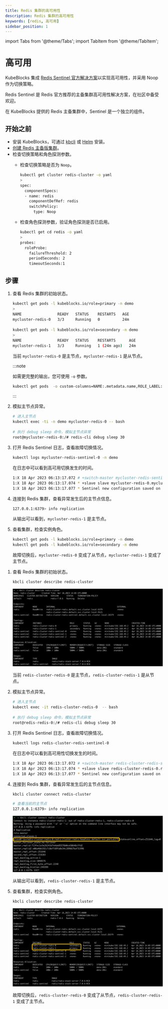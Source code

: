 ```yaml
---
title: Redis 集群的高可用性
description: Redis 集群的高可用性
keywords: [redis, 高可用]
sidebar_position: 1
---
```


import Tabs from '@theme/Tabs';
import TabItem from '@theme/TabItem';

# 高可用

KubeBlocks 集成 [Redis Sentinel 官方解决方案](https://redis.io/docs/management/sentinel/)以实现高可用性，并采用 Noop 作为切换策略。

Redis Sentinel 是 Redis 官方推荐的主备集群高可用性解决方案，在社区中备受欢迎。

在 KubeBlocks 提供的 Redis 主备集群中，Sentinel 是一个独立的组件。

## 开始之前

* 安装 KubeBlocks，可通过 [kbcli](./../../installation/install-with-kbcli/install-kubeblocks-with-kbcli.md) 或 [Helm](./../../installation/install-with-helm/install-kubeblocks.md) 安装。
* [创建 Redis 主备版集群](./../../kubeblocks-for-redis/cluster-management/create-and-connect-to-a-redis-cluster.md#创建集群)。
* 检查切换策略和角色探测参数。
  * 检查切换策略是否为 `Noop`。

    ```bash
    kubectl get cluster redis-cluster -o yaml
    >
    spec:
      componentSpecs:
      - name: redis
        componentDefRef: redis
        switchPolicy:
          type: Noop
    ```

  * 检查角色探测参数，验证角色探测是否已启用。

    ```bash
    kubectl get cd redis -o yaml
    >
    probes:
      roleProbe:
        failureThreshold: 2
        periodSeconds: 2
        timeoutSeconds:1
    ```

## 步骤

<Tabs>

<TabItem value="kubectl" label="kubectl" default>

1. 查看 Redis 集群的初始状态。

    ```bash
    kubectl get pods -l kubeblocks.io/role=primary -n demo
    >
    NAME                READY   STATUS    RESTARTS   AGE
    mycluster-redis-0   3/3     Running   0          24m

    kubectl get pods -l kubeblocks.io/role=secondary -n demo
    >
    NAME                READY   STATUS    RESTARTS      AGE
    mycluster-redis-1   3/3     Running   1 (24m ago)   24m
    ```

   当前 `mycluster-redis-0` 是主节点，`mycluster-redis-1` 是从节点。

   :::note

   如需更完整的输出，您可使用 `-o` 参数。

   ```bash
   kubectl get pods  -o custom-columns=NAME:.metadata.name,ROLE_LABEL:.metadata.labels."kubeblocks\.io/role"
   ```

   :::

2. 模拟主节点异常。

   ```bash
   # 进入主节点
   kubectl exec -ti -n demo mycluster-redis-0 -- bash

   # 执行 debug sleep 命令，模拟主节点异常
   root@mycluster-redis-0:/# redis-cli debug sleep 30
   ```

3. 打开 Redis Sentinel 日志，查看故障切换情况。

   ```bash
   kubectl logs mycluster-redis-sentinel-0 -n demo
   ```

   在日志中可以看到高可用切换发生的时间。

   ```bash
   1:X 18 Apr 2023 06:13:17.072 # +switch-master mycluster-redis-sentinel mycluster-redis-0.mycluster-redis-headless.default.svc 6379 mycluster-redis-1.mycluster-redis-headless.default.svc 6379
   1:X 18 Apr 2023 06:13:17.074 * +slave slave mycluster-redis-0.mycluster-redis-headless.default.svc:6379 mycluster-redis-0.mycluster-redis-headless.default.svc 6379 @ mycluster-redis-sentinel mycluster-redis-1.mycluster-redis-headless.default.svc 6379
   1:X 18 Apr 2023 06:13:17.077 * Sentinel new configuration saved on disk
   ```

4. 连接到 Redis 集群，查看异常发生后的主节点信息。

    ```bash
    127.0.0.1:6379> info replication
    ```

   从输出可以看到，`mycluster-redis-1` 是主节点。

5. 查看集群，检查实例角色。

   ```bash
   kubectl get pods -l kubeblocks.io/role=primary -n demo
   kubectl get pods -l kubeblocks.io/role=secondary -n demo
   ```

   故障切换后，`mycluster-redis-0` 变成了从节点，`mycluster-redis-1` 变成了主节点。

</TabItem>

<TabItem value="kbcli" label="kbcli">

1. 查看 Redis 集群的初始状态。

   ```bash
   kbcli cluster describe redis-cluster
   ```

   ![Redis cluster original status](./../../../img/redis-high-availability-initial-status.png)

   当前 `redis-cluster-redis-0` 是主节点，`redis-cluster-redis-1` 是从节点。

2. 模拟主节点异常。

   ```bash
   # 进入主节点
   kubectl exec -it redis-cluster-redis-0  -- bash

   # 执行 debug sleep 命令，模拟主节点异常
   root@redis-redis-0:/# redis-cli debug sleep 30
   ```

3. 打开 Redis Sentinel 日志，查看故障切换情况。

   ```bash
   kubectl logs redis-cluster-redis-sentinel-0
   ```

   在日志中可以看到高可用性切换发生的时间。

   ```bash
   1:X 18 Apr 2023 06:13:17.072 # +switch-master redis-cluster-redis-sentinel redis-cluster-redis-0.redis-cluster-redis-headless.default.svc 6379 redis-cluster-redis-1.redis-cluster-redis-headless.default.svc 6379
   1:X 18 Apr 2023 06:13:17.074 * +slave slave redis-cluster-redis-0.redis-cluster-redis-headless.default.svc:6379 redis-cluster-redis-0.redis-cluster-redis-headless.default.svc 6379 @ redis-cluster-redis-sentinel redis-cluster-redis-1.redis-cluster-redis-headless.default.svc 6379
   1:X 18 Apr 2023 06:13:17.077 * Sentinel new configuration saved on disk
   ```

4. 连接到 Redis 集群，查看异常发生后的主节点信息。

   ```bash
   kbcli cluster connect redis-cluster
   ```

   ```bash
   # 查看当前的主节点
   127.0.0.1:6379> info replication
   ```

   ![Redis info replication](./../../../img/redis-high-availability-status-after-exception.png)

   从输出可以看到，`redis-cluster-redis-1` 是主节点。

5. 查看集群，检查实例角色。

   ```bash
   kbcli cluster describe redis-cluster
   ```

   ![Redis cluster status after HA](./../../../img/redis-high-availability-role.png)

   故障切换后，`redis-cluster-redis-0` 变成了从节点，`redis-cluster-redis-1` 变成了主节点。

</TabItem>

</Tabs>
